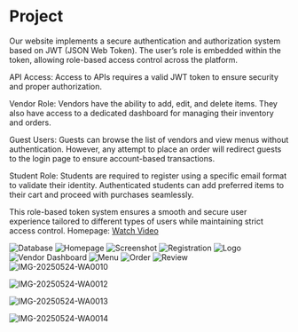 # Project
Our website implements a secure authentication and authorization system based on JWT (JSON Web Token). The user’s role is embedded within the token, allowing role-based access control across the platform.

API Access: Access to APIs requires a valid JWT token to ensure security and proper authorization.

Vendor Role: Vendors have the ability to add, edit, and delete items. They also have access to a dedicated dashboard for managing their inventory and orders.

Guest Users: Guests can browse the list of vendors and view menus without authentication. However, any attempt to place an order will redirect guests to the login page to ensure account-based transactions.

Student Role: Students are required to register using a specific email format to validate their identity. Authenticated students can add preferred items to their cart and proceed with purchases seamlessly.

This role-based token system ensures a smooth and secure user experience tailored to different types of users while maintaining strict access control.
Homepage:
[Watch Video](https://raw.githubusercontent.com/Shahinur-Begum/Project/main/WhatsApp%20Video%202025-05-24%20at%2018.37.29_220407be.mp4)


![Database](https://github.com/Shahinur-Begum/Project/raw/main/database1.jpg)
![Homepage](https://github.com/Shahinur-Begum/Project/raw/main/Screenshot%202025-05-24%20175208.png)
![Screenshot](https://github.com/Shahinur-Begum/Project/raw/main/Screenshot%202025-05-24%20175816.png)
![Registration](https://github.com/Shahinur-Begum/Project/raw/main/reg.jpg)
![Logo](https://github.com/Shahinur-Begum/Project/raw/main/log.png)
![Vendor Dashboard](https://github.com/Shahinur-Begum/Project/raw/main/Vendor%20dasboard.jpg)
![Menu](https://github.com/Shahinur-Begum/Project/raw/main/Menu.jpg)
![Order](https://github.com/Shahinur-Begum/Project/raw/main/Order.jpg)
![Review](https://github.com/Shahinur-Begum/Project/raw/main/review.jpg)
![IMG-20250524-WA0010](https://github.com/Shahinur-Begum/Project/raw/main/IMG-20250524-WA0010.jpg)

![IMG-20250524-WA0012](https://github.com/Shahinur-Begum/Project/raw/main/IMG-20250524-WA0012.jpg)

![IMG-20250524-WA0013](https://github.com/Shahinur-Begum/Project/raw/main/IMG-20250524-WA0013.jpg)

![IMG-20250524-WA0014](https://github.com/Shahinur-Begum/Project/raw/main/IMG-20250524-WA0014.jpg)



